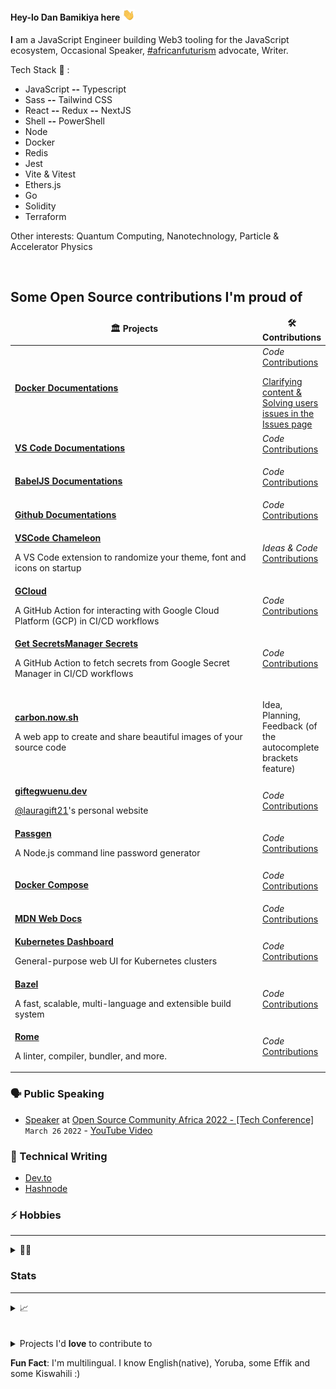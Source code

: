 <!-- Header gif -->

<!-- 
# <p align='center'>[![Hey there, I'm Dan. I'm a software developer. Check out my work](https://raw.githubusercontent.com/danBamikiya/danBamikiya/main/dan_bio1.gif "Dan Bamikiya")](https://danbamikiya.github.io/danBamikiya/)<p>

 **<p align='center'>This header 👆 is actually [live](https://danbamikiya.github.io/danBamikiya/)!</p>**
-->

<!-- Greeting -->

#### Hey-lo Dan Bamikiya here <img src="https://raw.githubusercontent.com/danBamikiya/danBamikiya/main/wave.gif" width="20px">

<!-- About -->
<strong>I</strong> am a JavaScript Engineer building Web3 tooling for the JavaScript ecosystem, Occasional Speaker, <a href='http://nnedi.blogspot.com/2019/10/africanfuturism-defined.html'>#africanfuturism</a> advocate, Writer.
            
Tech Stack 🔧 : 
- JavaScript <strong>--</strong> Typescript
- Sass <strong>--</strong> Tailwind CSS
- React <strong>--</strong> Redux <strong>--</strong> NextJS
- Shell <strong>--</strong> PowerShell
- Node
- Docker
- Redis
- Jest
- Vite & Vitest
- Ethers.js
- Go
- Solidity
- Terraform

Other interests: Quantum Computing, Nanotechnology, Particle & Accelerator Physics

<br />

<h2 id="contributions">Some Open Source contributions I'm proud of</h2>

<table>
    <thead align="center">
      <tr border="none">
        <td><b>🏛️ Projects</b></td>
        <td><b>🛠️ Contributions</b></td>
      </tr>
    </thead>
    <tbody>
       <tr>
        <td width="400"><a href="https://github.com/docker/docker.github.io"><b>Docker Documentations</b></a></td>
        <td>
           <i>Code</i> <a href="https://github.com/docker/docker.github.io/pulls?q=is%3Apr+author%3AdanBamikiya">Contributions</a>
            <p></p>
            <a href="https://github.com/docker/docs/issues?q=is%3Aissue+commenter%3AdanBamikiya+sort%3Aupdated-desc+">Clarifying content & Solving users issues in the Issues page</a>
        </td>
      </tr>
      <tr>
        <td width="400"><a href="https://github.com/microsoft/vscode-docs"><b>VS Code Documentations</b></a></td>
        <td>
           <i>Code</i> <a href="https://github.com/microsoft/vscode-docs/pulls?q=is%3Apr+author%3AdanBamikiya">Contributions</a>
            <p></p>
        </td>
      </tr>
      <tr>
        <td width="400"><a href="https://github.com/babel/website"><b>BabelJS Documentations</b></a></td>
        <td>
           <i>Code</i> <a href="https://github.com/babel/website/pulls?q=is%3Apr+author%3AdanBamikiya">Contributions</a>
            <p></p>
        </td>
      </tr>
      <tr>
        <td width="400"><a href="https://github.com/github/docs"><b>Github Documentations</b></a></td>
        <td>
           <i>Code</i> <a href="https://github.com/github/docs/pulls?q=is%3Apr+author%3AdanBamikiya">Contributions</a>
            <p></p>
        </td>
      </tr>
      <tr>
        <td width="400"><a href="https://github.com/timdeschryver/vscode-chameleon">
            <b>VSCode Chameleon</b></a>
            <p>A VS Code extension to randomize your theme, font and icons on startup</p>
        </td>
        <td>
           <i>Ideas & Code</i> <a href="https://github.com/timdeschryver/vscode-chameleon/pulls?q=is%3Apr+author%3AdanBamikiya">Contributions</a>
            <p></p>
        </td>
      </tr>
      <tr>
        <td width="400">
            <a href="https://github.com/actions-hub/gcloud"><b>GCloud</b></a>
            <p>A GitHub Action for interacting with Google Cloud Platform (GCP) in CI/CD workflows</p>
        </td>
        <td>
           <i>Code</i> <a href="https://github.com/actions-hub/gcloud/pulls?q=is%3Apr+author%3AdanBamikiya">Contributions</a>
            <p></p>
        </td>
      </tr>
      <tr>
        <td width="400">
            <a href="https://github.com/google-github-actions/get-secretmanager-secrets"><b>Get SecretsManager Secrets</b></a>
            <p> A GitHub Action to fetch secrets from Google Secret Manager in CI/CD workflows</p>
        </td>
        <td>
           <i>Code</i> <a href="https://github.com/google-github-actions/get-secretmanager-secrets/pulls?q=is%3Apr+author%3AdanBamikiya">Contributions</a>
            <p></p>
        </td>
      </tr>
      <tr>
        <td width="400">
            <a href="https://github.com/carbon-app/carbon"><b>carbon.now.sh</b></a>
            <p> A web app to create and share beautiful images of your source code</p>
        </td>
        <td>
            <p>Idea, Planning, Feedback (of the autocomplete brackets feature)</p>
        </td>
      </tr>
      <tr>
        <td width="400">
            <a href="https://github.com/lauragift21/giftegwuenu.dev"><b>giftegwuenu.dev</b></a>
            <p> <a href="https://github.com/lauragift21" >@lauragift21</a>'s personal website</p>
        </td>
        <td>
           <i>Code</i> <a href="https://github.com/lauragift21/giftegwuenu.dev/pulls?q=is%3Apr+author%3AdanBamikiya">Contributions</a>
            <p></p>
        </td>
      </tr>
      <tr>
        <td width="400">
            <a href="https://github.com/bradtraversy/passgen"><b>Passgen</b></a>
            <p> A Node.js command line password generator</p>
        </td>
        <td>
           <i>Code</i> <a href="https://github.com/bradtraversy/passgen/pulls?q=is%3Apr+author%3AdanBamikiya">Contributions</a>
            <p></p>
        </td>
      </tr>
      <tr>
        <td width="400">
            <a href="https://github.com/docker/compose"><b>Docker Compose</b></a>
        </td>
        <td>
           <i>Code</i> <a href="https://github.com/docker/compose/pulls?q=is%3Apr+author%3AdanBamikiya">Contributions</a>
            <p></p>
        </td>
      </tr>
      <tr>
        <td width="400">
            <a href="https://github.com/mdn/content"><b>MDN Web Docs</b></a>
        </td>
        <td>
           <i>Code</i> <a href="https://github.com/mdn/content/pulls?q=is%3Apr+author%3AdanBamikiya">Contributions</a>
            <p></p>
        </td>
      </tr>
      <tr>
        <td width="400">
            <a href="https://github.com/kubernetes/dashboard"><b>Kubernetes Dashboard</b></a>
            <p> General-purpose web UI for Kubernetes clusters</p>
        </td>
        <td>
           <i>Code</i> <a href="https://github.com/kubernetes/dashboard/pulls?q=is%3Apr+author%3AdanBamikiya">Contributions</a>
            <p></p>
        </td>
      </tr>
      <tr>
        <td width="400">
            <a href="https://github.com/bazelbuild/bazel/"><b>Bazel</b></a>
            <p> A fast, scalable, multi-language and extensible build system</p>
        </td>
        <td>
           <i>Code</i> <a href="https://github.com/bazelbuild/bazel/pulls?q=is%3Apr+author%3AdanBamikiya">Contributions</a>
            <p></p>
        </td>
      </tr>
      <tr>
        <td width="400">
            <a href="https://github.com/rome/tools/"><b>Rome</b></a>
            <p> A linter, compiler, bundler, and more.</p>
        </td>
        <td>
           <i>Code</i> <a href="https://github.com/rome/tools/pulls?q=is%3Apr+author%3AdanBamikiya">Contributions</a>
            <p></p>
        </td>
      </tr>
    </tbody>
</table>

### 🗣 Public Speaking

* [Speaker](https://oscafest22.sched.com/speaker/danbamikiya?iframe=no&w=100%&sidebar=yes&bg=no) at [Open Source Community Africa 2022 - [Tech Conference]](https://festival.oscafrica.org/) `March 26` `2022` - [YouTube Video](https://youtu.be/vSDCagLggQ0)

### 📝 Technical Writing

- [Dev.to](https://dev.to/danbmky)
- [Hashnode](https://hashnode.com/@danbmky)

### ⚡ Hobbies

  ---
  <details>
 <summary>🧗‍♂️</summary>
 <br />
🛥 Jet-Skiing 🏸 Badminton  🏓 Table Tennis 🌊 Swimming 🧗🏼‍♂️ Rock Climbing
 </details>
 
 ### Stats
 
 ---

<details>
 <summary>📈</summary>
 <br />
<a href="https://github.com/danBamikiya/danBamikiya">
  <img align="center" src="https://github-readme-stats.vercel.app/api?username=danBamikiya&show_icons=true&show_owner=true&line_height=27&count_private=true&title_color=bdddff&text_color=1cd6ff&icon_color=ef8539&bg_color=031a1f" alt="Dan's GitHub Stats" />
</a>
</details>

  
<br />

<!-- <details open>
<summary>All open source contributions</summary>
<br />
<a href="https://github.com/github/docs" title="Github Documentations" align="left"><img alt="Github Documentations" src="https://github-readme-stats.vercel.app/api/pin/?username=github&repo=docs&show_owner=true&show_icons=true&line_height=26&title_color=bdddff&text_color=1cd6ff&icon_color=ef8539&bg_color=031a1f" /></a>
<a href="https://github.com/babel/website" title="Babel website" align="right"><img alt="Babel website" src="https://github-readme-stats.vercel.app/api/pin/?username=babel&repo=website&show_owner=true&show_icons=true&line_height=26&title_color=bdddff&text_color=1cd6ff&icon_color=ef8539&bg_color=031a1f" /></a>
<a href="https://github.com/timdeschryver/vscode-chameleon" title="VSCode Chameleon" align="left"><img alt="VSCode Chameleon" src="https://github-readme-stats.vercel.app/api/pin/?username=timdeschryver&repo=vscode-chameleon&show_owner=true&show_icons=true&line_height=26&title_color=bdddff&text_color=1cd6ff&icon_color=ef8539&bg_color=031a1f" /></a>
<a href="https://github.com/google-github-actions/get-secretmanager-secrets" title="Get SecretManager secrets" align="right"><img alt="Get SecretManager secrets" src="https://github-readme-stats.vercel.app/api/pin/?username=google-github-actions&repo=get-secretmanager-secrets&show_owner=true&show_icons=true&line_height=26&title_color=bdddff&text_color=1cd6ff&icon_color=ef8539&bg_color=031a1f" /></a>
<a href="https://github.com/actions-hub/gcloud" title="GCloud action" align="left"><img alt="GCloud action" src="https://github-readme-stats.vercel.app/api/pin/?username=actions-hub&repo=gcloud&show_owner=true&show_icons=true&line_height=26&title_color=bdddff&text_color=1cd6ff&icon_color=ef8539&bg_color=031a1f" /></a>
<a href="https://github.com/carbon-app/carbon" title="Carbon app" align="right"><img alt="Carbon app" src="https://github-readme-stats.vercel.app/api/pin/?username=carbon-app&repo=carbon&show_owner=true&show_icons=true&line_height=28&title_color=bdddff&text_color=1cd6ff&icon_color=ef8539&bg_color=031a1f" /></a>
</details> -->


<br />


<details>
            <summary>Projects I'd <b>love</b> to contribute to</summary>
            <br />
            <ol>
                        <li><a href="https://github.com/desktop/desktop">desktop/desktop</a> - Official Github Desktop app (Electron+Typescript+React+Sass)</li>
                        <li><a href="https://github.com/argoproj/argo-cd">argoproj/argo-cd</a> - GitOps Continuous Delivery for Kubernetes (Go+Typescript+React+Sass)</li>
                        <li><a href="https://github.com/microsoft/vscode">microsoft/vscode</a> - Official Visual Studio Code app (Electron+Typescript+CSS+HTML)</li>
            </ol>
</details>

<!-- <h2><bold><a href="https://www.bgitnigeria.org/" target="_blank">#BlackWomenInTechMatter</a></bold></h2> -->

<!-- [Someone called me a genius](https://www.linkedin.com/feed/update/urn:li:activity:6852679343093637120?commentUrn=urn%3Ali%3Acomment%3A%28activity%3A6852679343093637120%2C6852763862253506560%29&replyUrn=urn%3Ali%3Acomment%3A%28activity%3A6852679343093637120%2C6852914428137086976%29) on LinkedIn. I guess I'm one 🤷‍♂️ -->

**Fun Fact**: I'm multilingual. I know English(native), Yoruba, some Effik and some Kiswahili :)
